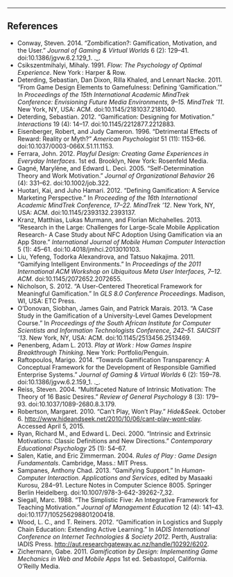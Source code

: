 ----

## References

* Conway, Steven. 2014. “Zombification?: Gamification, Motivation, and the User.” *Journal of Gaming & Virtual Worlds* 6 (2): 129–41. doi:10.1386/jgvw.6.2.129_1. ._.
* Csikszentmihalyi, Mihaly. 1991. *Flow: The Psychology of Optimal Experience*. New York : Harper & Row.
* Deterding, Sebastian, Dan Dixon, Rilla Khaled, and Lennart Nacke. 2011. “From Game Design Elements to Gamefulness: Defining ‘Gamification.’” In *Proceedings of the 15th International Academic MindTrek Conference: Envisioning Future Media Environments, 9–15. MindTrek ’11*. New York, NY, USA: ACM. doi:10.1145/2181037.2181040.
* Deterding, Sebastian. 2012. “Gamification: Designing for Motivation.” *Interactions* 19 (4): 14–17. doi:10.1145/2212877.2212883.
* Eisenberger, Robert, and Judy Cameron. 1996. “Detrimental Effects of Reward: Reality or Myth?” *American Psychologist* 51 (11): 1153–66. doi:10.1037/0003-066X.51.11.1153.
* Ferrara, John. 2012. *Playful Design: Creating Game Experiences in Everyday Interfaces*. 1st ed. Brooklyn, New York: Rosenfeld Media.
* Gagné, Marylène, and Edward L. Deci. 2005. “Self-Determination Theory and Work Motivation.” *Journal of Organizational Behavior* 26 (4): 331–62. doi:10.1002/job.322.
* Huotari, Kai, and Juho Hamari. 2012. “Defining Gamification: A Service Marketing Perspective.” In *Proceeding of the 16th International Academic MindTrek Conference, 17–22. MindTrek ’12*. New York, NY, USA: ACM. doi:10.1145/2393132.2393137.
* Kranz, Matthias, Lukas Murmann, and Florian Michahelles. 2013. “Research in the Large: Challenges for Large-Scale Mobile Application Research- A Case Study about NFC Adoption Using Gamification via an App Store.” *International Journal of Mobile Human Computer Interaction* 5 (1): 45–61. doi:10.4018/jmhci.2013010103.
* Liu, Yefeng, Todorka Alexandrova, and Tatsuo Nakajima. 2011. “Gamifying Intelligent Environments.” In *Proceedings of the 2011 International ACM Workshop on Ubiquitous Meta User Interfaces, 7–12. ACM*. doi:10.1145/2072652.2072655.
* Nicholson, S. 2012. “A User-Centered Theoretical Framework for Meaningful Gamification.” In *GLS 8.0 Conference Proceedings*. Madison, WI, USA: ETC Press.
* O’Donovan, Siobhan, James Gain, and Patrick Marais. 2013. “A Case Study in the Gamification of a University-Level Games Development Course.” In *Proceedings of the South African Institute for Computer Scientists and Information Technologists Conference, 242–51. SAICSIT ’13*. New York, NY, USA: ACM. doi:10.1145/2513456.2513469.
* Penenberg, Adam L. 2013. *Play at Work : How Games Inspire Breakthrough Thinking*. New York: Portfolio/Penguin.
* Raftopoulos, Marigo. 2014. “Towards Gamification Transparency: A Conceptual Framework for the Development of Responsible Gamified Enterprise Systems.” *Journal of Gaming & Virtual Worlds* 6 (2): 159–78. doi:10.1386/jgvw.6.2.159_1. ._.
* Reiss, Steven. 2004. “Multifaceted Nature of Intrinsic Motivation: The Theory of 16 Basic Desires.” *Review of General Psychology* 8 (3): 179–93. doi:10.1037/1089-2680.8.3.179.
* Robertson, Margaret. 2010. “Can’t Play, Won’t Play.” *Hide&Seek*. October 6. http://www.hideandseek.net/2010/10/06/cant-play-wont-play. Accessed April 5, 2015.
* Ryan, Richard M., and Edward L. Deci. 2000. “Intrinsic and Extrinsic Motivations: Classic Definitions and New Directions.” *Contemporary Educational Psychology* 25 (1): 54–67.
* Salen, Katie, and Eric Zimmerman. 2004. *Rules of Play : Game Design Fundamentals*. Cambridge, Mass.: MIT Press.
* Sampanes, Anthony Chad. 2013. “Gamifying Support.” In *Human-Computer Interaction. Applications and Services*, edited by Masaaki Kurosu, 284–91. Lecture Notes in Computer Science 8005. Springer Berlin Heidelberg. doi:10.1007/978-3-642-39262-7_32.
* Siegall, Marc. 1988. “The Simplistic Five: An Integrative Framework for Teaching Motivation.” *Journal of Management Education* 12 (4): 141–43. doi:10.1177/105256298801200418.
* Wood, L. C., and T. Reiners. 2012. “Gamification in Logistics and Supply Chain Education: Extending Active Learning.” In *IADIS International Conference on Internet Technologies & Society 2012*. Perth, Australia: IADIS Press. http://aut.researchgateway.ac.nz/handle/10292/6202.
* Zichermann, Gabe. 2011. *Gamification by Design: Implementing Game Mechanics in Web and Mobile Apps*  1st ed. Sebastopol, California. O’Reilly Media.
